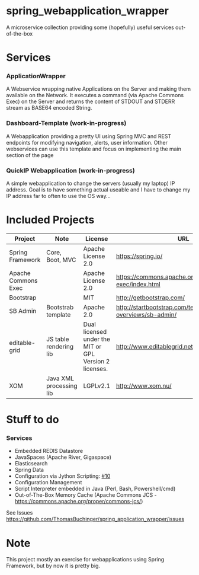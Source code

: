 # spring_webapplication_wrapper
A microservice collection providing some (hopefully) useful services out-of-the-box

# Services
### ApplicationWrapper
A Webservice wrapping native Applications on the Server and making them available on the Network. It executes a command (via Apache Commons Exec) on the Server and returns the content of STDOUT and STDERR stream as BASE64 encoded String.
### Dashboard-Template (work-in-progress)
A Webapplication providing a pretty UI using Spring MVC and REST endpoints for modifying navigation, alerts, user information. Other webservices can use this template and focus on implementing the main section of the page 
### QuickIP Webapplication (work-in-progress)
A simple webapplication to change the servers (usually my laptop) IP address. Goal is to have something actual useable and I have to change my IP address far to often to use the OS way...


# Included Projects
|Project|Note|License|URL|
|---|---|---|---|
| Spring Framework | Core, Boot, MVC | Apache License 2.0 | https://spring.io/ |
| Apache Commons Exec |  | Apache License 2.0 | https://commons.apache.org/proper/commons-exec/index.html |
| Bootstrap | | MIT | http://getbootstrap.com/ |
| SB Admin | Bootstrab template | Apache 2.0 | http://startbootstrap.com/template-overviews/sb-admin/ |
| editable-grid | JS table rendering lib | Dual licensed under the MIT or GPL Version 2 licenses.| http://www.editablegrid.net/en/ |
| XOM | Java XML processing lib | LGPLv2.1 | http://www.xom.nu/ |

# Stuff to do
### Services
* Embedded REDIS Datastore
* JavaSpaces (Apache River, Gigaspace)
* Elasticsearch
* Spring Data
* Configuration via Jython Scripting: [#10](https://github.com/ThomasBuchinger/spring_application_wrapper/issues/10)
* Configuration Management
* Script Interpreter embedded in Java (Perl, Bash, Powershell/cmd)
* Out-of-The-Box Memory Cache (Apache Commons JCS - https://commons.apache.org/proper/commons-jcs/)

See Issues https://github.com/ThomasBuchinger/spring_application_wrapper/issues


# Note
This project mostly an exercise for webapplications using Spring Framework, but by now it is pretty big.
